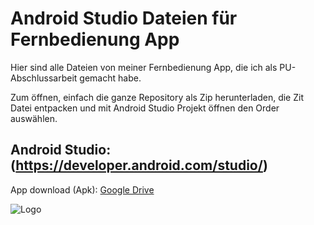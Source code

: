 # Android Studio Dateien für Fernbedienung App

Hier sind alle Dateien von meiner Fernbedienung App, die ich als PU-Abschlussarbeit gemacht habe.

Zum öffnen, einfach die ganze Repository als Zip herunterladen, die Zit Datei entpacken und mit Android Studio Projekt öffnen den Order auswählen.

## Android Studio: (https://developer.android.com/studio/)
App download (Apk): [Google Drive](https://drive.google.com/file/d/177uejpMo-F4F0nUJRsVP097rsbIIQ43p/view?usp=share_link)

![Logo](https://i.ibb.co/y47j20q/icon2.png)
